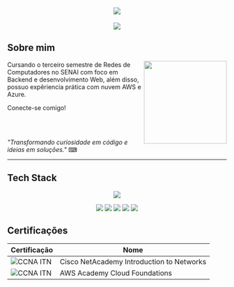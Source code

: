 <h1 align="center">
  <img src="https://capsule-render.vercel.app/api?type=waving&height=300&color=ADD8E6&text=Luane%20Patricio𔓘&section=header&reversal=false&fontColor=FFFFFF&fontSize=70&fontAlign=50&animation=fadeIn">
</h1>

<p align="center">
  <img src="https://readme-typing-svg.herokuapp.com?font=Bebas+Neue&size=35&pause=1000&color=ADD8E6&center=true&vCenter=true&width=435&lines=Network+Analyst+%7C+SysAdmin">
</p>

## Sobre mim

<img align="right" height="190" src="https://cdn.pixabay.com/animation/2024/04/25/19/52/19-52-51-662_512.gif">

Cursando o terceiro semestre de Redes de Computadores no SENAI com foco em Backend e desenvolvimento Web, além disso,
possuo expêriencia prática com nuvem AWS e Azure.

Conecte-se comigo!

<br><br>

*"Transformando curiosidade em código e ideias em soluções."* ⌨︎

---

## Tech Stack 


<p align="center">
  <img src="https://skillicons.dev/icons?i=arduino,c,git,github,gmail,grafana,instagram,linkedin,linux,twitter,vscode,ps,discord,azure,aws,windows,ubuntu">
</p>
<p align="center">
  <img src="https://img.shields.io/badge/ChatGPT-74aa9c?logo=openai&logoColor=white">
  <img src="https://img.shields.io/badge/Trello-0052CC?logo=trello&logoColor=fff">
  <img src="https://img.shields.io/badge/Canva-%2300C4CC.svg?&logo=Canva&logoColor=white">
  <img src="https://img.shields.io/badge/Facebook-%231877F2.svg?logo=Facebook&logoColor=white">
  <img src="https://img.shields.io/badge/Pinterest-%23E60023.svg?logo=Pinterest&logoColor=white">
</p>


## Certificações

| Certificação | Nome |
| --- | --- |
| ![CCNA ITN](https://img.shields.io/badge/CISCO_Introduction_To_Networks-t?style=flat&logo=cisco&logoColor=black&color=white) | Cisco NetAcademy Introduction to Networks |
| ![CCNA ITN](https://img.shields.io/badge/_-AWS_Academy_Cloud_Foundations-t?style=flat&logo=amazonwebservices&logoColor=black&labelColor=yellow&color=white) | AWS Academy Cloud Foundations |
